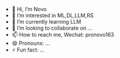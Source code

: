 - 👋 Hi, I’m Novo
- 👀 I’m interested in ML,DL,LLM,RS
- 🌱 I’m currently learning LLM
- 💞️ I’m looking to collaborate on ...
- 📫 How to reach me, Wechat: pronovo163
- 😄 Pronouns: ...
- ⚡ Fun fact: ...

<!---
pronovo163/pronovo163 is a ✨ special ✨ repository because its `README.md` (this file) appears on your GitHub profile.
You can click the Preview link to take a look at your changes.
--->

